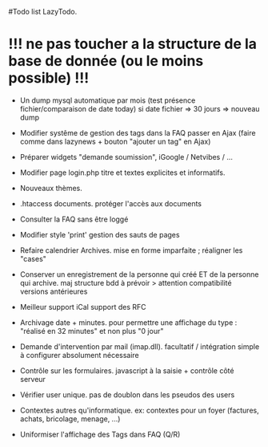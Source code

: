 #Todo list LazyTodo.

# !!! ne pas toucher a la structure de la base de donnée (ou le moins possible) !!! #

- Un dump mysql automatique par mois
(test présence fichier/comparaison de date today)
si date fichier => 30 jours  => nouveau dump

- Modifier systême de gestion des tags dans la FAQ
passer en Ajax (faire comme dans lazynews + bouton "ajouter un tag" en Ajax)

- Préparer widgets "demande soumission",
iGoogle / Netvibes / ...

- Modifier page login.php
titre et textes explicites et informatifs.

- Nouveaux thèmes.

- .htaccess documents.
protéger l'accès aux documents

- Consulter la FAQ sans être loggé

- Modifier style 'print'
gestion des sauts de pages

- Refaire calendrier Archives.
mise en forme imparfaite ; réaligner les "cases"

- Conserver un enregistrement de la personne qui créé ET de la personne qui archive.
maj structure bdd à prévoir > attention compatibilité versions antérieures

- Meilleur support iCal
support des RFC

- Archivage date + minutes.
pour permettre une affichage du type : "réalisé en 32 minutes" et non plus "0 jour"

- Demande d'intervention par mail (imap.dll).
facultatif / intégration simple à configurer absolument nécessaire

- Contrôle sur les formulaires.
javascript à la saisie + contrôle côté serveur

- Vérifier user unique.
pas de doublon dans les pseudos des users

- Contextes autres qu'informatique.
ex: contextes pour un foyer (factures, achats, bricolage, menage, ...)

- Uniformiser l'affichage des Tags dans FAQ (Q/R)